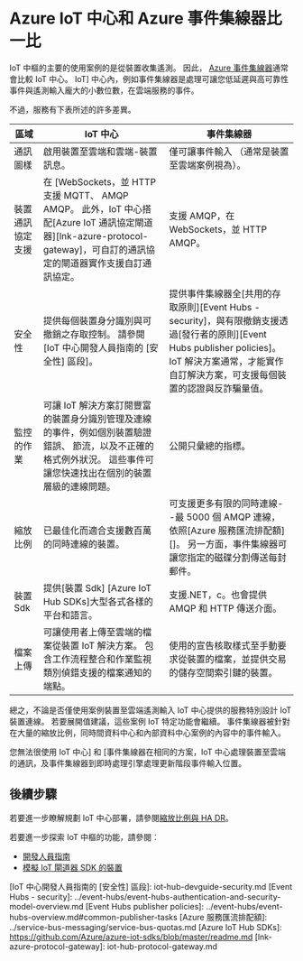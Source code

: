 <properties
 pageTitle="比較 Azure 事件集線器 Azure IoT 中樞 |Microsoft Azure"
 description="醒目提示功能差異及使用案例 Azure IoT 中心和 Azure 事件集線器服務的比較。"
 services="iot-hub"
 documentationCenter=""
 authors="fsautomata"
 manager="timlt"
 editor=""/>

<tags
 ms.service="iot-hub"
 ms.devlang="na"
 ms.topic="article"
 ms.tgt_pltfrm="na"
 ms.workload="na"
 ms.date="06/06/2016"
 ms.author="elioda"/>

# <a name="comparison-of-azure-iot-hub-and-azure-event-hubs"></a>Azure IoT 中心和 Azure 事件集線器比一比

IoT 中樞的主要的使用案例的是從裝置收集遙測。 因此， [Azure 事件集線器][]通常會比較 IoT 中心。 IoT] 中心內，例如事件集線器是處理可讓您低延遲與高可靠性事件與遙測輸入龐大的小數位數，在雲端服務的事件。

不過，服務有下表所述的許多差異。

| 區域 | IoT 中心 | 事件集線器 |
| ---- | ------- | ---------- |
| 通訊圖樣 | 啟用裝置至雲端和雲端-裝置訊息。 | 僅可讓事件輸入 （通常是裝置至雲端案例視為）。 |
| 裝置通訊協定支援 | 在 [WebSockets，並 HTTP 支援 MQTT、 AMQP AMQP。 此外，IoT 中心搭配[Azure IoT 通訊協定閘道器][lnk-azure-protocol-gateway]，可自訂的通訊協定的閘道器實作支援自訂通訊協定。 | 支援 AMQP，在 WebSockets，並 HTTP AMQP。 |
| 安全性 | 提供每個裝置身分識別與可撤銷之存取控制。 請參閱[IoT 中心開發人員指南的 [安全性] 區段]。 | 提供事件集線器全[共用的存取原則][Event Hubs - security]，與有限撤銷支援透過[發行者的原則][Event Hubs publisher policies]。 IoT 解決方案通常，才能實作自訂解決方案，可支援每個裝置的認證與反詐騙量值。 |
| 監控的作業 | 可讓 IoT 解決方案訂閱豐富的裝置身分識別管理及連線的事件，例如個別裝置驗證錯誤、 節流，以及不正確的格式例外狀況。 這些事件可讓您快速找出在個別的裝置層級的連線問題。 | 公開只彙總的指標。 |
| 縮放比例 | 已最佳化而適合支援數百萬的同時連線的裝置。 | 可支援更多有限的同時連線--最 5000 個 AMQP 連線，依照[Azure 服務匯流排配額][]。 另一方面，事件集線器可讓您指定的磁碟分割傳送每封郵件。 |
| 裝置 Sdk | 提供[裝置 Sdk] [Azure IoT Hub SDKs]大型各式各樣的平台和語言。 | 支援.NET，c。也會提供 AMQP 和 HTTP 傳送介面。 |
| 檔案上傳 | 可讓使用者上傳至雲端的檔案從裝置 IoT 解決方案。 包含工作流程整合和作業監視類別偵錯支援的檔案通知的端點。 | 使用的宣告核取樣式至手動要求從裝置的檔案，並提供交易的儲存空間索引鍵的裝置。 |

總之，不論是否僅使用案例裝置至雲端遙測輸入 IoT 中心提供的服務特別設計 IoT 裝置連線。 若要展開值建議，這些案例 IoT 特定功能會繼續。 事件集線器被針對在大量的縮放比例，同時間資料中心和內部資料中心案例的內容中的事件輸入。

您無法很使用 IoT 中心] 和 [事件集線器在相同的方案，IoT 中心處理裝置至雲端的通訊，及事件集線器到即時處理引擎處理更新階段事件輸入位置。

## <a name="next-steps"></a>後續步驟

若要進一步瞭解規劃 IoT 中心部署，請參閱[縮放比例與 HA DR][lnk-scaling]。

若要進一步探索 IoT 中樞的功能，請參閱︰

- [開發人員指南][lnk-devguide]
- [模擬 IoT 閘道器 SDK 的裝置][lnk-gateway]

[Azure 事件集線器]: ../event-hubs/event-hubs-what-is-event-hubs.md
[IoT 中心開發人員指南的 [安全性] 區段]: iot-hub-devguide-security.md
[Event Hubs - security]: ../event-hubs/event-hubs-authentication-and-security-model-overview.md
[Event Hubs publisher policies]: ../event-hubs/event-hubs-overview.md#common-publisher-tasks
[Azure 服務匯流排配額]: ../service-bus-messaging/service-bus-quotas.md
[Azure IoT Hub SDKs]: https://github.com/Azure/azure-iot-sdks/blob/master/readme.md
[lnk-azure-protocol-gateway]: iot-hub-protocol-gateway.md

[lnk-scaling]: iot-hub-scaling.md
[lnk-devguide]: iot-hub-devguide.md
[lnk-gateway]: iot-hub-linux-gateway-sdk-simulated-device.md
